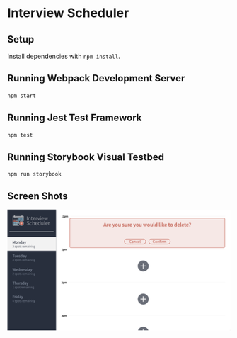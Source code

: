 # Interview Scheduler

## Setup

Install dependencies with `npm install`.

## Running Webpack Development Server

```sh
npm start
```

## Running Jest Test Framework

```sh
npm test
```

## Running Storybook Visual Testbed

```sh
npm run storybook
```

## Screen Shots

!["confirmation for deleting and saving"](https://github.com/DanielYuanxk/scheduler/blob/master/docs/confirm-delete.png?raw=true)
